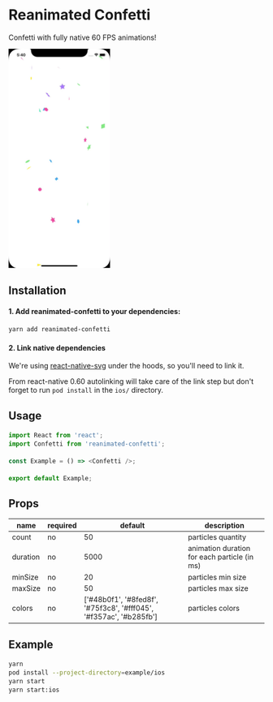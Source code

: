 # Reanimated Confetti

Confetti with fully native 60 FPS animations!

<img src='assets/demo.gif' width=200 />

## Installation

#### 1. Add reanimated-confetti to your dependencies:

```sh
yarn add reanimated-confetti
```

#### 2. Link native dependencies

We're using [react-native-svg](https://github.com/react-native-community/react-native-svg) under the hoods, so you'll need to link it.

From react-native 0.60 autolinking will take care of the link step but don't forget to run `pod install` in the `ios/` directory.

## Usage

```javascript
import React from 'react';
import Confetti from 'reanimated-confetti';

const Example = () => <Confetti />;

export default Example;
```

## Props

| name     | required | default                                                            | description                                  |
| -------- | -------- | ------------------------------------------------------------------ | -------------------------------------------- |
| count    | no       | 50                                                                 | particles quantity                           |
| duration | no       | 5000                                                               | animation duration for each particle (in ms) |
| minSize  | no       | 20                                                                 | particles min size                           |
| maxSize  | no       | 50                                                                 | particles max size                           |
| colors   | no       | ['#48b0f1', '#8fed8f', '#75f3c8', '#fff045', '#f357ac', '#b285fb'] | particles colors                             |

## Example

```sh
yarn
pod install --project-directory=example/ios
yarn start
yarn start:ios
```
